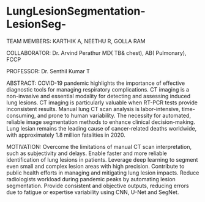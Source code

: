 # LungLesionSegmentation-LesionSeg-

TEAM MEMBERS:
KARTHIK A,
NEETHU R,
GOLLA RAM

COLLABORATOR:
Dr. Arvind Perathur MD( TB& chest), AB( Pulmonary), FCCP

PROFESSOR:
Dr. Senthil Kumar T

ABSTRACT:
COVID-19 pandemic highlights the importance of effective diagnostic tools for managing respiratory complications.
CT imaging is a non-invasive and essential modality for detecting and assessing induced lung lesions.
CT imaging is particularly valuable when RT-PCR tests provide inconsistent results.
Manual lung CT scan analysis is labor-intensive, time-consuming, and prone to human variability.
The necessity for automated, reliable image segmentation methods to enhance clinical decision-making.
Lung lesian remains the leading cause of cancer-related deaths worldwide, with approximately 1.8 million fatalities in 2020.

MOTIVATION:
Overcome the limitations of manual CT scan interpretation, such as subjectivity and delays.
Enable faster and more reliable identification of lung lesions in patients. 
Leverage deep learning to segment even small and complex lesion areas with high precision.
Contribute to public health efforts in managing and mitigating lung lesion impacts.
Reduce radiologists workload during pandemic peaks by automating lesion segmentation.
Provide consistent and objective outputs, reducing errors due to fatigue or expertise variability using CNN, U-Net and SegNet.
